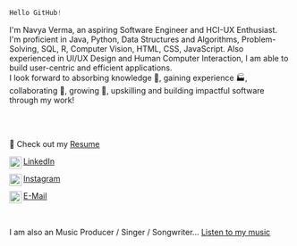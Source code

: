 
```javascript
Hello GitHub!
``` 
I'm Navya Verma, an aspiring Software Engineer and HCI-UX Enthusiast. <br>
I'm proficient in Java, Python, Data Structures and Algorithms, Problem-Solving, SQL, R, Computer Vision, HTML, CSS, JavaScript. Also experienced in UI/UX Design and Human Computer Interaction, I am able to build user-centric and efficient applications. <br>
I look forward to absorbing knowledge 🧠, gaining experience 🏭, collaborating 🤝, growing 🌱, upskilling and building impactful software through my work!

<br><br>

:page_with_curl: Check out my [Resume](https://www.abcd.com)

<a href="https://www.linkedin.com/in/navya-verma/"> LinkedIn
  <img align="left" alt="Navya's LinkdeIn" width="22px" src="https://cdn.jsdelivr.net/npm/simple-icons@v3/icons/linkedin.svg" />
</a>

<a href="https://www.instagram.com/navyaverma.py/"> Instagram
  <img align="left" alt="Navya's Instagram" width="22px" src="https://cdn.jsdelivr.net/npm/simple-icons@v3/icons/instagram.svg" />
</a>

<a href="mailto:nverma10@outlook.com"> E-Mail
  <img align="left" alt="Navya's E-Mail ID" width="22px" src="https://cdn.jsdelivr.net/npm/simple-icons@5.19.0/icons/maildotru.svg" />
</a>

<br><br>
I am also an Music Producer / Singer / Songwriter... [Listen to my music](https://linktr.ee/themauvision)
